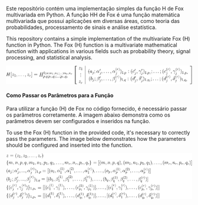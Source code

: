 
Este repositório contém uma implementação simples da função H de Fox multivariada em Python. A função HH de Fox é uma função matemática multivariada que possui aplicações em diversas áreas, como teoria das probabilidades, processamento de sinais e análise estatística.

This repository contains a simple implementation of the multivariate Fox \(H\) function in Python. The Fox \(H\) function is a multivariate mathematical function with applications in various fields such as probability theory, signal processing, and statistical analysis.

![CodeCogsEqn](./FoxH.png) 
#### Como Passar os Parâmetros para a Função

Para utilizar a função \(H\) de Fox no código fornecido, é necessário passar os parâmetros corretamente. A imagem abaixo demonstra como os parâmetros devem ser configurados e inseridos na função.

To use the Fox \(H\) function in the provided code, it's necessary to correctly pass the parameters. The image below demonstrates how the parameters should be configured and inserted into the function.

![CodeCogsEqn](./CodeCogsEqn.png) 

